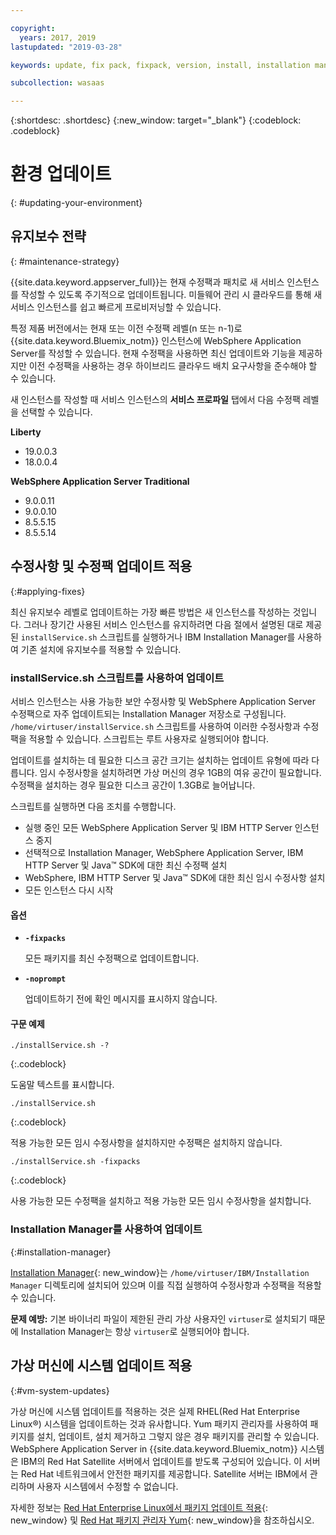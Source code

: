 ```yaml
---

copyright:
  years: 2017, 2019
lastupdated: "2019-03-28"

keywords: update, fix pack, fixpack, version, install, installation manager, im, maintenance

subcollection: wasaas

---
```


{:shortdesc: .shortdesc}
{:new_window: target="_blank"}
{:codeblock: .codeblock}

# 환경 업데이트
{: #updating-your-environment}

## 유지보수 전략
{: #maintenance-strategy}

{{site.data.keyword.appserver_full}}는 현재 수정팩과 패치로 새 서비스 인스턴스를 작성할 수 있도록 주기적으로 업데이트됩니다. 미들웨어 관리 시 클라우드를 통해 새 서비스 인스턴스를 쉽고 빠르게 프로비저닝할 수 있습니다.

특정 제품 버전에서는 현재 또는 이전 수정팩 레벨(n 또는 n-1)로 {{site.data.keyword.Bluemix_notm}} 인스턴스에 WebSphere Application Server를 작성할 수 있습니다. 현재 수정팩을 사용하면 최신 업데이트와 기능을 제공하지만 이전 수정팩을 사용하는 경우 하이브리드 클라우드 배치 요구사항을 준수해야 할 수 있습니다.

새 인스턴스를 작성할 때 서비스 인스턴스의 **서비스 프로파일** 탭에서 다음 수정팩 레벨을 선택할 수 있습니다.

**Liberty**
  * 19.0.0.3
  * 18.0.0.4

**WebSphere Application Server Traditional**
  * 9.0.0.11
  * 9.0.0.10
  * 8.5.5.15
  * 8.5.5.14

## 수정사항 및 수정팩 업데이트 적용
{:#applying-fixes}

최신 유지보수 레벨로 업데이트하는 가장 빠른 방법은 새 인스턴스를 작성하는 것입니다. 그러나 장기간 사용된 서비스 인스턴스를 유지하려면 다음 절에서 설명된 대로 제공된 `installService.sh` 스크립트를 실행하거나 IBM Installation Manager를 사용하여 기존 설치에 유지보수를 적용할 수 있습니다.

### installService.sh 스크립트를 사용하여 업데이트

서비스 인스턴스는 사용 가능한 보안 수정사항 및 WebSphere Application Server 수정팩으로 자주 업데이트되는 Installation Manager 저장소로 구성됩니다. `/home/virtuser/installService.sh` 스크립트를 사용하여 이러한 수정사항과 수정팩을 적용할 수 있습니다. 스크립트는 루트 사용자로 실행되어야 합니다.

업데이트를 설치하는 데 필요한 디스크 공간 크기는 설치하는 업데이트 유형에 따라 다릅니다. 임시 수정사항을 설치하려면 가상 머신의 경우 1GB의 여유 공간이 필요합니다. 수정팩을 설치하는 경우 필요한 디스크 공간이 1.3GB로 늘어납니다.

스크립트를 실행하면 다음 조치를 수행합니다.

* 실행 중인 모든 WebSphere Application Server 및 IBM HTTP Server 인스턴스 중지
* 선택적으로 Installation Manager, WebSphere Application Server, IBM HTTP Server 및 Java&trade; SDK에 대한 최신 수정팩 설치
* WebSphere, IBM HTTP Server 및 Java&trade; SDK에 대한 최신 임시 수정사항 설치
* 모든 인스턴스 다시 시작

#### 옵션
* **`-fixpacks`**

    모든 패키지를 최신 수정팩으로 업데이트합니다.
* **`-noprompt`**

    업데이트하기 전에 확인 메시지를 표시하지 않습니다.

#### 구문 예제

```
./installService.sh -?
```
{:.codeblock}

도움말 텍스트를 표시합니다.


```
./installService.sh
```
{:.codeblock}

적용 가능한 모든 임시 수정사항을 설치하지만 수정팩은 설치하지 않습니다.


```
./installService.sh -fixpacks
```
{:.codeblock}

사용 가능한 모든 수정팩을 설치하고 적용 가능한 모든 임시 수정사항을 설치합니다.

### Installation Manager를 사용하여 업데이트
{:#installation-manager}

[Installation Manager](http://www.ibm.com/support/knowledgecenter/SSDV2W_1.8.5/){: new_window}는 `/home/virtuser/IBM/Installation Manager` 디렉토리에 설치되어 있으며 이를 직접 실행하여 수정사항과 수정팩을 적용할 수 있습니다.

**문제 예방:** 기본 바이너리 파일이 제한된 관리 가상 사용자인 `virtuser`로 설치되기 때문에 Installation Manager는 항상 `virtuser`로 실행되어야 합니다.

## 가상 머신에 시스템 업데이트 적용
{:#vm-system-updates}

가상 머신에 시스템 업데이트를 적용하는 것은 실제 RHEL(Red Hat Enterprise Linux&reg;) 시스템을 업데이트하는 것과 유사합니다. Yum 패키지 관리자를 사용하여 패키지를 설치, 업데이트, 설치 제거하고 그렇지 않은 경우 패키지를 관리할 수 있습니다. WebSphere Application Server in {{site.data.keyword.Bluemix_notm}} 시스템은 IBM의 Red Hat Satellite 서버에서 업데이트를 받도록 구성되어 있습니다. 이 서버는 Red Hat 네트워크에서 안전한 패키지를 제공합니다. Satellite 서버는 IBM에서 관리하며 사용자 시스템에서 수정할 수 없습니다.

자세한 정보는 [Red Hat Enterprise Linux에서 패키지 업데이트 적용](https://access.redhat.com/articles/11258#rhel6){: new_window} 및 [Red Hat 패키지 관리자 Yum](https://access.redhat.com/documentation/en-US/Red_Hat_Enterprise_Linux/6/html/Deployment_Guide/ch-yum.html){: new_window}을 참조하십시오.
